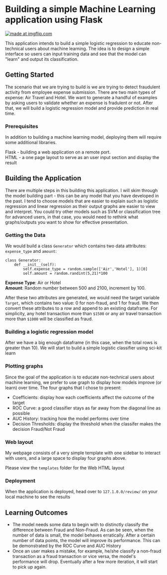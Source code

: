 # Building a simple Machine Learning application using Flask

<a href="https://imgflip.com/gif/2iupq6"><img src="https://i.imgflip.com/2iupq6.gif" title="made at imgflip.com"/></a>

This application intends to build a simple logistic regression to educate non-technical users about machine learning. The idea is to design a simple interface so users can input training data and see that the model can "learn" and output its classification.

## Getting Started

The scenario that we are trying to build is we are trying to detect fraudulent activity from employee expense submission. There are two main types of expense: Air Travel and Hotel. We want to generate a handful of examples by asking users to validate whether an expense is fradulent or not. After that, we will build a logistic regression model and provide prediction in real time.

### Prerequisites

In addition to building a machine learning model, deploying them will require some additional libraries.

Flask - building a web application on a remote port.
<br>
HTML - a one page layout to serve as an user input section and display the result


## Building the Application

There are multiple steps in this building this application. I will skim through the model building part - this can be any model that you have developed in the past. I tend to choose models that are easier to explain such as logistic regression and linear regression as their output graphs are easier to view and interpret. You could try other models such as SVM or classification tree for advanced users, in that case, you would need to rethink what graphs/outputs you want to show for effective presentation.

### Getting the Data

We would build a class `Generator` which contains two data attributes: `expense_type` and `amount`:
```
class Generator:
    def __init__(self):
        self.expense_type = random.sample(['Air','Hotel'], 1)[0]
        self.amount = random.randint(5,21)*100
```

<b>Expense Type</b>: Air or Hotel
<br>
<b>Amount</b>: Random number between 500 and 2100, increment by 100.

After these two attributes are generated, we would need the target variable `Target`, which contains two value: 0 for non-fraud, and 1 for fraud. We then convert these attributes to a row and append to an existing dataframe. For simplicity, any hotel transaction more than `$1500` or any air travel transaction more than `$1000` will be classified as fraud. 


### Building a logistic regression model

After we have a big enough dataframe (in this case, when the total rows is greater than 10). We will start to build a simple logistic classifier using sci-kit learn

### Plotting graphs 
Since the goal of the application is to educate non-technical users about machine learning, we prefer to use graph to display how models improve (or learn) over time. The four graphs that I chose to present:

- Coefficients: display how each coefficients affect the outcome of the target
- ROC Curve: a good classifier stays as far away from the diagonal line as possible
- AUC History: tracking how the model performs over time
- Decision Thresholds: display the threshold when the classifer makes the decision Fraud/Not Fraud

### Web layout
My webpage consists of a very simple template with one sidebar to interact with users, and a large space to display four graphs above.

Please view the `templates` folder for the Web HTML layout


### Deployment

When the application is deployed, head over to `127.1.0.0/review/` on your local machine to see the results

## Learning Outcomes

- The model needs some data to begin with to distinctly classify the difference between Fraud and Non-Fraud. As can be seen, when the number of data is small, the model behaves erratically. After a certain number of data points, the model will improve its performance. This can be demonstrated by the ROC Curve and AUC History
- Once an user makes a mistake, for example, he/she classify a non-fraud transaction as a fraud transaction or vice versa, the model's performance will drop. Eventually after a few more iteration, it will start to pick up again.
